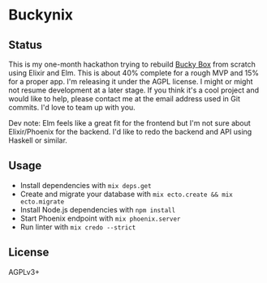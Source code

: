 # Buckynix

## Status

This is my one-month hackathon trying to rebuild [Bucky Box](http://www.buckybox.com/) from scratch using Elixir and Elm.
This is about 40% complete for a rough MVP and 15% for a proper app.
I'm releasing it under the AGPL license.
I might or might not resume development at a later stage.
If you think it's a cool project and would like to help, please contact me at the email address used in Git commits.
I'd love to team up with you.

Dev note: Elm feels like a great fit for the frontend but I'm not sure about Elixir/Phoenix for the backend. I'd like to redo the backend and API using Haskell or similar.

## Usage

  * Install dependencies with `mix deps.get`
  * Create and migrate your database with `mix ecto.create && mix ecto.migrate`
  * Install Node.js dependencies with `npm install`
  * Start Phoenix endpoint with `mix phoenix.server`
  * Run linter with `mix credo --strict`

## License

AGPLv3+
